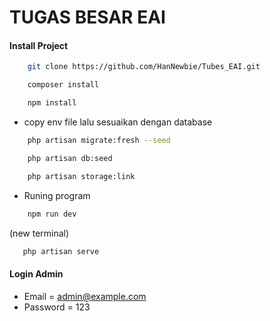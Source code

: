 # TUGAS BESAR EAI

#### Install Project
```bash
    git clone https://github.com/HanNewbie/Tubes_EAI.git
```
```bash
    composer install
```
```bash
    npm install
```
-  copy env file lalu sesuaikan dengan database
```bash
    php artisan migrate:fresh --seed
```
```bash
    php artisan db:seed
```
```bash
    php artisan storage:link
```
- Runing program
```bash
    npm run dev
```
(new terminal)
```bash
   php artisan serve
```

#### Login Admin
-   Email    = admin@example.com
-   Password = 123
